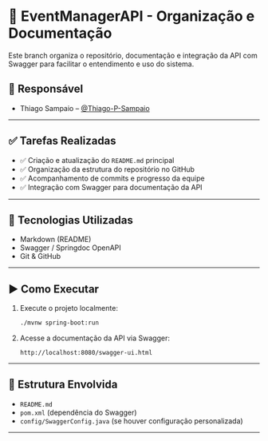 # 📅 EventManagerAPI - Organização e Documentação

Este branch organiza o repositório, documentação e integração da API com Swagger para facilitar o entendimento e uso do sistema.

## 👤 Responsável

- Thiago Sampaio – [@Thiago-P-Sampaio](https://github.com/Thiago-P-Sampaio)

---

## ✅ Tarefas Realizadas

- ✅ Criação e atualização do `README.md` principal
- ✅ Organização da estrutura do repositório no GitHub
- ✅ Acompanhamento de commits e progresso da equipe
- ✅ Integração com Swagger para documentação da API

---

## 🧰 Tecnologias Utilizadas

- Markdown (README)
- Swagger / Springdoc OpenAPI
- Git & GitHub

---

## ▶️ Como Executar

1. Execute o projeto localmente:
   ```bash
   ./mvnw spring-boot:run
   ```

2. Acesse a documentação da API via Swagger:
   ```
   http://localhost:8080/swagger-ui.html
   ```

---

## 📄 Estrutura Envolvida

- `README.md`
- `pom.xml` (dependência do Swagger)
- `config/SwaggerConfig.java` (se houver configuração personalizada)

---
